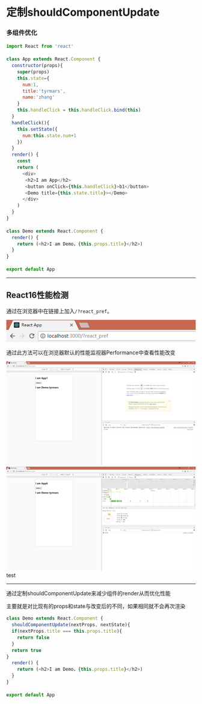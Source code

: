 # 定制shouldComponentUpdate

### 多组件优化

```js
import React from 'react'

class App extends React.Component {
  constructor(props){
    super(props)
    this.state={
      num:1,
      title:'tyrmars',
      name:'zhang'
    }
    this.handleClick = this.handleClick.bind(this)
  }
  handleClick(){
    this.setState({
      num:this.state.num+1
    })
  }
  render() {
    const
    return (
      <div>
       <h2>I am App</h2>
       <button onClick={this.handleClick}>b1</button>
       <Demo title={this.state.title}></Demo>
      </div>
    )
  }
}

class Demo extends React.Component {
  render() {
    return (<h2>I am Demo，{this.props.title}</h2>)
  }
}

export default App
```

---

## React16性能检测

通过在浏览器中在链接上加入`/?react_pref`。

![](/assets/微信截图_20171230202738.png)

通过此方法可以在浏览器默认的性能监视器Performance中查看性能改变

![](/assets/微信截图_20171230201617.png)![](/assets/微信截图_20171230201653.png)test

---

通过定制shouldComponentUpdate来减少组件的render从而优化性能

主要就是对比现有的props和state与改变后的不同，如果相同就不会再次渲染

```js
class Demo extends React.Component {
  shouldComponentUpdate(nextProps, nextState){
  if(nextProps.title === this.props.title){
    return false
  }
  return true
}
  render() {
    return (<h2>I am Demo，{this.props.title}</h2>)
  }
}

export default App
```

### 




